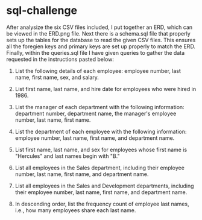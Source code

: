 # sql-challenge
After analysize the six CSV files included, I put together an ERD, which can be viewed in the ERD.png file. 
Next there is a schema.sql file that properly sets up the tables for the database to read the given CSV files. This ensures all the foregien keys and primary keys are set up properly to match the ERD.  
Finally, within the queries.sql file I have given queries to gather the data requested in the instructions pasted below:


1. List the following details of each employee: employee number, last name, first name, sex, and salary.

2. List first name, last name, and hire date for employees who were hired in 1986.

3. List the manager of each department with the following information: department number, department name, the manager's employee number, last name, first name.

4. List the department of each employee with the following information: employee number, last name, first name, and department name.

5. List first name, last name, and sex for employees whose first name is "Hercules" and last names begin with "B."

6. List all employees in the Sales department, including their employee number, last name, first name, and department name.

7. List all employees in the Sales and Development departments, including their employee number, last name, first name, and department name.

8. In descending order, list the frequency count of employee last names, i.e., how many employees share each last name.
